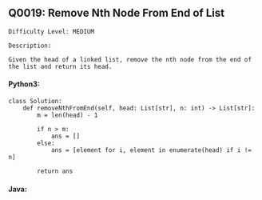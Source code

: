 ## Q0019: Remove Nth Node From End of List

```
Difficulty Level: MEDIUM
```

```
Description:

Given the head of a linked list, remove the nth node from the end of the list and return its head.
```

#### Python3:

```
class Solution:
    def removeNthFromEnd(self, head: List[str], n: int) -> List[str]:
        m = len(head) - 1

        if n > m:
            ans = []
        else:
            ans = [element for i, element in enumerate(head) if i != n]

        return ans
```

#### Java:

```

```